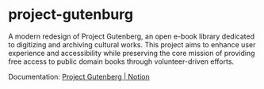 # project-gutenburg
A modern redesign of Project Gutenberg, an open e-book library dedicated to digitizing and archiving cultural works. This project aims to enhance user experience and accessibility while preserving the core mission of providing free access to public domain books through volunteer-driven efforts.

Documentation: <a href="https://tropical-pufferfish-469.notion.site/Computer-Science-Junior-Year-First-Semester-e58d6782795f48118dd906c3f0f4d405?pvs=4">Project Gutenberg | Notion</a>

